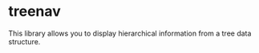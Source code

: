 treenav
=======

This library allows you to display hierarchical information from a tree data structure.
